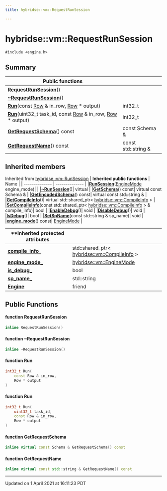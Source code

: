 ```yaml
---
title: hybridse::vm::RequestRunSession

---
```

# hybridse::vm::RequestRunSession



`#include <engine.h>`

## Summary


|  Public functions|            |
| -------------- | -------------- |
|**[RequestRunSession](/hybridse/usage/api/c++/Classes/classhybridse_1_1vm_1_1_request_run_session.md#function-requestrunsession)**()|  |
|**[~RequestRunSession](/hybridse/usage/api/c++/Classes/classhybridse_1_1vm_1_1_request_run_session.md#function-~requestrunsession)**()|  |
|**[Run](/hybridse/usage/api/c++/Classes/classhybridse_1_1vm_1_1_request_run_session.md#function-run)**(const [Row](/hybridse/usage/api/c++/Classes/classhybridse_1_1codec_1_1_row.md) & in_row, [Row](/hybridse/usage/api/c++/Classes/classhybridse_1_1codec_1_1_row.md) * output)| int32_t  |
|**[Run](/hybridse/usage/api/c++/Classes/classhybridse_1_1vm_1_1_request_run_session.md#function-run)**(uint32_t task_id, const [Row](/hybridse/usage/api/c++/Classes/classhybridse_1_1codec_1_1_row.md) & in_row, [Row](/hybridse/usage/api/c++/Classes/classhybridse_1_1codec_1_1_row.md) * output)| int32_t  |
|**[GetRequestSchema](/hybridse/usage/api/c++/Classes/classhybridse_1_1vm_1_1_request_run_session.md#function-getrequestschema)**() const| const Schema &  |
|**[GetRequestName](/hybridse/usage/api/c++/Classes/classhybridse_1_1vm_1_1_request_run_session.md#function-getrequestname)**() const| const std::string &  |

## Inherited members
Inherited from [hybridse::vm::RunSession](/hybridse/usage/api/c++/Classes/classhybridse_1_1vm_1_1_run_session.md)
| **Inherited public functions** | Name           |
| -------------- | -------------- |
|**[RunSession](/hybridse/usage/api/c++/Classes/classhybridse_1_1vm_1_1_run_session.md#function-runsession)**([EngineMode](/hybridse/usage/api/c++/Namespaces/namespacehybridse_1_1vm.md#enum-enginemode) engine_mode)|  |
|**[~RunSession](/hybridse/usage/api/c++/Classes/classhybridse_1_1vm_1_1_run_session.md#function-~runsession)**()| virtual  |
|**[GetSchema](/hybridse/usage/api/c++/Classes/classhybridse_1_1vm_1_1_run_session.md#function-getschema)**() const| virtual const Schema &  |
|**[GetEncodedSchema](/hybridse/usage/api/c++/Classes/classhybridse_1_1vm_1_1_run_session.md#function-getencodedschema)**() const| virtual const std::string &  |
|**[GetCompileInfo](/hybridse/usage/api/c++/Classes/classhybridse_1_1vm_1_1_run_session.md#function-getcompileinfo)**()| virtual std::shared_ptr< [hybridse::vm::CompileInfo](/hybridse/usage/api/c++/Classes/classhybridse_1_1vm_1_1_compile_info.md) >  |
|**[SetCompileInfo](/hybridse/usage/api/c++/Classes/classhybridse_1_1vm_1_1_run_session.md#function-setcompileinfo)**(const std::shared_ptr< [hybridse::vm::CompileInfo](/hybridse/usage/api/c++/Classes/classhybridse_1_1vm_1_1_compile_info.md) > & compile_info)| bool  |
|**[EnableDebug](/hybridse/usage/api/c++/Classes/classhybridse_1_1vm_1_1_run_session.md#function-enabledebug)**()| void  |
|**[DisableDebug](/hybridse/usage/api/c++/Classes/classhybridse_1_1vm_1_1_run_session.md#function-disabledebug)**()| void  |
|**[IsDebug](/hybridse/usage/api/c++/Classes/classhybridse_1_1vm_1_1_run_session.md#function-isdebug)**()| bool  |
|**[SetSpName](/hybridse/usage/api/c++/Classes/classhybridse_1_1vm_1_1_run_session.md#function-setspname)**(const std::string & sp_name)| void  |
|**[engine_mode](/hybridse/usage/api/c++/Classes/classhybridse_1_1vm_1_1_run_session.md#function-engine_mode)**() const| [EngineMode](/hybridse/usage/api/c++/Namespaces/namespacehybridse_1_1vm.md#enum-enginemode)  |

|**Inherited protected attributes| |
| -------------- | -------------- |
| **[compile_info_](/hybridse/usage/api/c++/Classes/classhybridse_1_1vm_1_1_run_session.md#variable-compile_info_)**|std::shared_ptr< [hybridse::vm::CompileInfo](/hybridse/usage/api/c++/Classes/classhybridse_1_1vm_1_1_compile_info.md) >  |
| **[engine_mode_](/hybridse/usage/api/c++/Classes/classhybridse_1_1vm_1_1_run_session.md#variable-engine_mode_)**|[hybridse::vm::EngineMode](/hybridse/usage/api/c++/Namespaces/namespacehybridse_1_1vm.md#enum-enginemode)  |
| **[is_debug_](/hybridse/usage/api/c++/Classes/classhybridse_1_1vm_1_1_run_session.md#variable-is_debug_)**|bool  |
| **[sp_name_](/hybridse/usage/api/c++/Classes/classhybridse_1_1vm_1_1_run_session.md#variable-sp_name_)**|std::string  |
| **[Engine](/hybridse/usage/api/c++/Classes/classhybridse_1_1vm_1_1_run_session.md#variable-engine)**|friend  |


## Public Functions

#### function RequestRunSession

```cpp
inline RequestRunSession()
```


#### function ~RequestRunSession

```cpp
inline ~RequestRunSession()
```


#### function Run

```cpp
int32_t Run(
    const Row & in_row,
    Row * output
)
```


#### function Run

```cpp
int32_t Run(
    uint32_t task_id,
    const Row & in_row,
    Row * output
)
```


#### function GetRequestSchema

```cpp
inline virtual const Schema & GetRequestSchema() const
```


#### function GetRequestName

```cpp
inline virtual const std::string & GetRequestName() const
```


-------------------------------

Updated on  1 April 2021 at 16:11:23 PDT